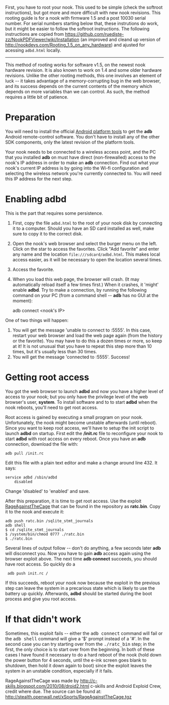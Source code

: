 First, you have to root your nook. This used to be simple (check the softroot instructions), but got more and more difficult with new nook revisions.
This rooting guide is for a nook with firmware 1.5 and a post 10030 serial number. For serial numbers starting below that, these instrutions do work, but it might be easier to follow the softroot instructions.
The following instructions are copied from https://github.com/ruediste-zz/NookPDFViewer/wiki/Installation (an improved and cleand up version of http://nookdevs.com/Rooting_1.5_on_any_hardware) and ajusted for acessing `adbd.html` locally.

***

This method of rooting works for software v1.5, on the newest nook hardware revision. It is also known to work on 1.4 and some older hardware revisions. Unlike the other rooting methods, this one involves an element of luck -- it takes advantage of a memory-corrupting bug in the web browser, and its success depends on the current contents of the memory which depends on more variables than we can control. As such, the method requires a little bit of patience.

# Preparation

You will need to install the official [Android platform tools](https://developer.android.com/studio/releases/platform-tools) to get the **adb** Android remote-control software. You don't have to install any of the other SDK components, only the latest revision of the platform tools.

Your nook needs to be connected to a wireless access point, and the PC that you installed **adb** on must have direct (non-firewalled) access to the nook's IP address in order to make an **adb** connection. Find out what your nook's current IP address is by going into the Wi-fi configuration and selecting the wireless network you're currently connected to. You will need this IP address for the next step.

# Enabling adbd 

This is the part that requires some persistence.
1. First, copy the file `adbd.html` to the root of your nook disk by connecting it to a computer. Should you have an SD card installed as well, make sure to copy it to the correct disk.
1. Open the nook's web browser and select the burger menu on the left. Click on the star to access the favorites. Click "Add favorite" and enter any name and the location `file:///sdcard/adbd.html`. This makes local access easier, as it will be necessary to open the location several times.
1. Access the favorite.
1. When you load this web page, the browser will crash. (It may automatically reload itself a few times first.) When it crashes, it 'might' enable **adbd**. Try to make a connection, by running the following command on your PC (from a command shell -- **adb** has no GUI at the moment):

    adb connect <nook's IP>

One of two things will happen:

1. You will get the message 'unable to connect to <ip address>:5555'. In this case, restart your web browser and load the web page again (from the history or the favorite). You may have to do this a dozen times or more, so keep at it! It is not unusual that you have to repeat this step more than 10 times, but it's usually less than 30 times.
1. You will get the message 'connected to <ip address>:5555'. Success!

# Getting root access

You got the web browser to launch **adbd** and now you have a higher level of access to your nook; but you only have the privilege level of the web browser's user, **system**. To install software and to to start **adbd** when the nook reboots, you'll need to get root access.

Root access is gained by executing a small program on your nook. Unfortunately, the nook might become unstable afterwards (until reboot). Since you want to keep root access, we'll have to setup the init script to launch **adbd** on startup. First edit the **/init.rc** file to reconfigure your nook to start **adbd** with root access on every reboot. Once you have an **adb** connection, download the file with:

    adb pull /init.rc

Edit this file with a plain text editor and make a change around line 432. It says:

    service adbd /sbin/adbd
        disabled

Change 'disabled' to 'enabled' and save.

After this preparation, it is time to get root access. Use the exploit [RageAgainstTheCage](https://github.com/srclib/RageAgainstTheCage/) that can be found in the repository as **ratc.bin**. Copy it to the nook and execute it:

    adb push ratc.bin /sqlite_stmt_journals
    adb shell
    $ cd /sqlite_stmt_journals
    $ /system/bin/chmod 0777 ./ratc.bin
    $ ./ratc.bin

Several lines of output follow -- don't do anything, a few seconds later **adb** will disconnect you. Now you have to gain **adb** access again using the browser exploit above. The next time **adb connect** succeeds, you should have root access. So quickly do a

     adb push init.rc /

If this succeeds, reboot your nook now because the exploit in the previous step can leave the system in a precarious state which is likely to use the battery up quickly. Afterwards, **adbd** should be started during the boot process and give you root access.

# If that didn't work

Sometimes, this exploit fails -- either the <tt>adb connect</tt> command will fail or the <tt>adb shell</tt> command will give a '$' prompt instead of a '#'. In the second case you can try starting over from the <tt>./ratc_bin</tt> step; in the first, the only choice is to start over from the beginning. In both of these cases I have found it necessary to do a hard reboot of the nook (hold down the power button for 4 seconds, until the e-ink screen goes blank to shutdown, then hold it down again to boot) since the exploit leaves the system in an unstable condition, especially if it fails.

RageAgainstTheCage was made by http://c-skills.blogspot.com/2010/08/droid2.html c-skills and Android Exploid Crew, credit where due. The source can be found at: http://stealth.openwall.net/xSports/RageAgainstTheCage.tgz
